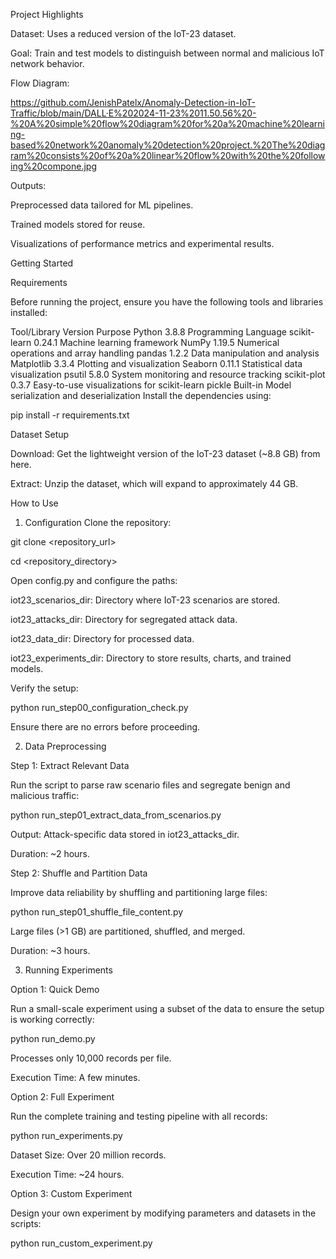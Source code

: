 Project Highlights




Dataset: Uses a reduced version of the IoT-23 dataset.




Goal: Train and test models to distinguish between normal and malicious IoT network behavior.


Flow Diagram:

https://github.com/JenishPatelx/Anomaly-Detection-in-IoT-Traffic/blob/main/DALL·E%202024-11-23%2011.50.56%20-%20A%20simple%20flow%20diagram%20for%20a%20machine%20learning-based%20network%20anomaly%20detection%20project.%20The%20diagram%20consists%20of%20a%20linear%20flow%20with%20the%20following%20compone.jpg


Outputs:


Preprocessed data tailored for ML pipelines.


Trained models stored for reuse.


Visualizations of performance metrics and experimental results.


Getting Started



Requirements




Before running the project, ensure you have the following tools and libraries installed:

Tool/Library	Version	Purpose
Python	3.8.8	Programming Language
scikit-learn	0.24.1	Machine learning framework
NumPy	1.19.5	Numerical operations and array handling
pandas	1.2.2	Data manipulation and analysis
Matplotlib	3.3.4	Plotting and visualization
Seaborn	0.11.1	Statistical data visualization
psutil	5.8.0	System monitoring and resource tracking
scikit-plot	0.3.7	Easy-to-use visualizations for scikit-learn
pickle	Built-in	Model serialization and deserialization
Install the dependencies using:

pip install -r requirements.txt  


Dataset Setup


Download: Get the lightweight version of the IoT-23 dataset (~8.8 GB) from here.


Extract: Unzip the dataset, which will expand to approximately 44 GB.


How to Use


1. Configuration
Clone the repository:

git clone <repository_url>  


cd <repository_directory>  


Open config.py and configure the paths:


iot23_scenarios_dir: Directory where IoT-23 scenarios are stored.

iot23_attacks_dir: Directory for segregated attack data.

iot23_data_dir: Directory for processed data.

iot23_experiments_dir: Directory to store results, charts, and trained models.


Verify the setup:


python run_step00_configuration_check.py  



Ensure there are no errors before proceeding.

2. Data Preprocessing


Step 1: Extract Relevant Data


Run the script to parse raw scenario files and segregate benign and malicious traffic:




python run_step01_extract_data_from_scenarios.py  



Output: Attack-specific data stored in iot23_attacks_dir.



Duration: ~2 hours.


Step 2: Shuffle and Partition Data


Improve data reliability by shuffling and partitioning large files:




python run_step01_shuffle_file_content.py  



Large files (>1 GB) are partitioned, shuffled, and merged.


Duration: ~3 hours.



3. Running Experiments


Option 1: Quick Demo


Run a small-scale experiment using a subset of the data to ensure the setup is working correctly:



python run_demo.py  

Processes only 10,000 records per file.

Execution Time: A few minutes.

Option 2: Full Experiment

Run the complete training and testing pipeline with all records:



python run_experiments.py  

Dataset Size: Over 20 million records.

Execution Time: ~24 hours.



Option 3: Custom Experiment



Design your own experiment by modifying parameters and datasets in the scripts:


python run_custom_experiment.py  
